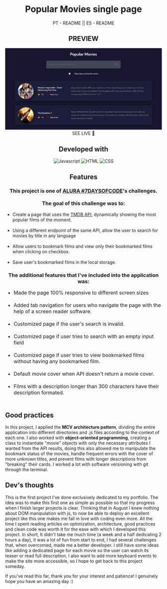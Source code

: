 <div style="text-align: center">
    <h1>Popular Movies single page</h1>
    <div ><a style='cursor: pointer'>PT - README</a> || <a style='cursor: pointer'>ES - README</a></div>
</div>

<div style="text-align: center">
    <h2>PREVIEW</h2>
    <img src='img/preview.png' alt='deployed preview'></img>
    <a style='text-decoration: none; text-transform: uppercase' href='https://itsdamel.github.io/popular-movies/'>See live 🚀</a>
</div>

<div style="text-align: center">
    <h2>Developed with</h2>
    <img alt='Javascript' src='https://img.shields.io/badge/JavaScript-F7DF1E?style=for-the-badge&logo=javascript&logoColor=black'>
    <img alt='HTML' src='https://img.shields.io/badge/HTML5-E34F26?style=for-the-badge&logo=html5&logoColor=white'>
    <img alt='CSS' src='https://img.shields.io/badge/CSS3-1572B6?style=for-the-badge&logo=css3&logoColor=white'>

</div>

<div style="text-align: center">
    <h2>Features</h2>
    <h3>
        This project is one of <a href='https://alura-7dayscode.vercel.app/' target='_blank'>ALURA #7DAYSOFCODE</a>'s challenges.<br><br> The goal of this challenge was to:
    </h3>     
    <ul style="text-align: left">
        <li>Create a page that uses the <a href='https://developer.themoviedb.org/docs' target='_blank'>TMDB API</a>, dynamically showing the most popular films of the moment.</li><br>
        <li>Using a different endpoint of the same API, allow the user to search for movies by title in any language</li><br>
        <li>Allow users to bookmark films and view only their bookmarked films when clicking on checkbox.</li><br>
        <li>Save user's bookmarked films in the local storage.</li>
    </ul>
    
</div>

<div style="text-align: center">
    <h3>
        The additional features that I've included into the application was:
    </h3>     
    <ul style="text-align: left; font-size: 16px">
        <li> Made the page 100% responsive to different screen sizes </li><br>
        <li> Added tab navigation for users who navigate the page with the help of a screen reader software. </li><br>
        <li> Customized page if the user's search is invalid.</li><br>
        <li>Customized page if user tries to search with an empty input field</li><br>
        <li>Customized page if user tries to view bookmarked films without having any bookmarked film.</li><br>
        <li>Default movie cover when API doesn't return a movie cover.</li><br>
        <li>Films with a description longer than 300 characters have their description formated.</li><br> 
    </ul>
    
</div>

<div>
    <h2>Good practices</h2>
    <p> In this project, I applied the <strong>MCV architecture pattern</strong>, dividing the entire application into different directories and .js files according to the context of each one. I also worked with <strong>object-oriented programming</strong>, creating a class to instantiate "movie" objects with only the necessary attributes I wanted from the API results, doing this also allowed me to manipulate the bookmark status of the movies, handle frequent errors with the cover of more unknown titles, and prevent films with longer descriptions from "breaking" their cards. I worked a lot with software versioning with git through the terminal.
</div>

<div>
    <h2>Dev's thoughts</h2>
    <p>This is the first project I've done exclusively dedicated to my portfolio. The idea was to make this first one as simple as possible so that my progress when I finish larger projects is clear. Thinking that in August I knew nothing about DOM manipulation with js, to now be able to deploy an excellent project like this one makes me fall in love with coding even more. All the time I spent reading articles on optimization, architecture, good practices and clean code was worth it for the ease with which I developed this project. In short, It didn't take me much time (a week and a half dedicating 2 hours a day), it was a lot of fun from start to end, I had several challenges that, when overcomed, made me a better developer. I still have some ideas like adding a dedicated page for each movie so the user can watch its teaser or read full description, I also want to add more keyboard events to make the site more accessible, so I hope to get back to this project someday.</p>
    <p>If you've read this far, thank you for your interest and patience! I genuinely hope you have an amazing day :)</p>

</div>